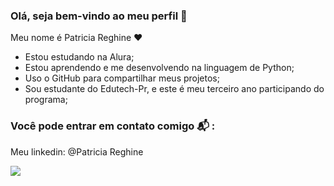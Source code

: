 ### Olá, seja bem-vindo ao meu perfil 👋

Meu nome é Patricia Reghine ❤️

- Estou estudando na Alura;
- Estou aprendendo e me desenvolvendo na linguagem de Python;
- Uso o GitHub para compartilhar meus projetos;
- Sou estudante do Edutech-Pr, e este é meu terceiro ano participando do programa;
 
 ### Você pode entrar em contato comigo 📬 :
 Meu linkedin: @Patricia Reghine
 
 ![](https://myoctocat.com/build-your-octocat/)
